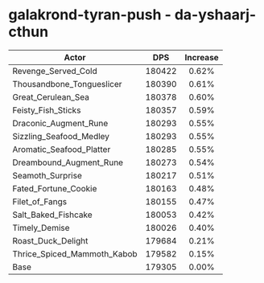 # galakrond-tyran-push - da-yshaarj-cthun
| Actor | DPS | Increase |
|---|:---:|:---:|
|Revenge_Served_Cold|180422|0.62%|
|Thousandbone_Tongueslicer|180390|0.61%|
|Great_Cerulean_Sea|180378|0.60%|
|Feisty_Fish_Sticks|180357|0.59%|
|Draconic_Augment_Rune|180293|0.55%|
|Sizzling_Seafood_Medley|180293|0.55%|
|Aromatic_Seafood_Platter|180285|0.55%|
|Dreambound_Augment_Rune|180273|0.54%|
|Seamoth_Surprise|180217|0.51%|
|Fated_Fortune_Cookie|180163|0.48%|
|Filet_of_Fangs|180155|0.47%|
|Salt_Baked_Fishcake|180053|0.42%|
|Timely_Demise|180026|0.40%|
|Roast_Duck_Delight|179684|0.21%|
|Thrice_Spiced_Mammoth_Kabob|179582|0.15%|
|Base|179305|0.00%|
